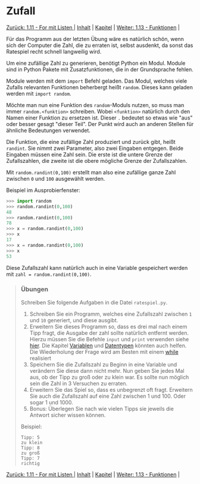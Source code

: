 # Zufall

[Zurück: 1.11 - For mit Listen ](Formitlisten.md) |  [Inhalt](README.md) |  [Kapitel](turtlekapitel.md) |  [Weiter: 1.13 - Funktionen](Funktionen.md) | 

Für das Programm aus der letzten Übung wäre es natürlich schön, wenn sich der Computer die Zahl, die zu erraten ist, selbst ausdenkt, da sonst das Ratespiel recht schnell langweilig wird.

Um eine zufällige Zahl zu generieren, benötigt Python ein Modul. Module sind in Python Pakete mit Zusatzfunktionen, die in der Grundsprache fehlen.

Module werden mit dem `import` Befehl geladen. Das Modul,
welches viele Zufalls relevanten Funktionen beherbergt heißt `random`.
Dieses kann geladen werden mit `import random`.

Möchte man nun eine Funktion des `random`-Moduls nutzen, so muss man immer `random.<funktion>` schreiben. Wobei `<funktion>` natürlich durch den Namen einer Funktion zu ersetzen ist. Dieser `.` bedeutet so etwas wie "aus" oder besser gesagt "dieser Teil". Der Punkt wird auch an anderen Stellen für ähnliche Bedeutungen verwendet.

Die Funktion, die eine zufällige Zahl produziert und zurück gibt, heißt `randint`. Sie nimmt zwei Parameter, also zwei Eingaben entgegen. Beide Eingaben müssen eine Zahl sein. Die erste ist die untere Grenze der Zufallszahlen, die zweite ist die obere mögliche Grenze der Zufallszahlen.

Mit `random.randint(0,100)` erstellt man also eine zufällige
ganze Zahl zwischen `0` und `100` ausgewählt werden.

Beispiel im Ausprobierfenster:

```python
>>> import random
>>> random.randint(0,100)
48
>>> random.randint(0,100)
78
>>> x = random.randint(0,100)
>>> x
17
>>> x = random.randint(0,100)
>>> x
53
```

Diese Zufallszahl kann natürlich auch in eine Variable gespeichert werden mit `zahl = random.randint(0,100)`.

> ### Übungen
>
> Schreiben Sie folgende Aufgaben in die Datei `ratespiel.py`.
>
> 1. Schreiben Sie ein Programm, welches eine Zufallszahl zwischen `1` und `10` generiert, und diese ausgibt.
> 2. Erweitern Sie dieses Programm so, dass es drei mal nach einem Tipp fragt, die Ausgabe der zahl sollte natürlich entfernt werden. Hierzu müssen Sie die Befehle `input` und `print` verwenden siehe [hier](Eingaben.md). Die Kapitel [Variablen](Variablen.md) und [Datentypen](Datentypen.md) könnten auch helfen. Die Wiederholung der Frage wird am Besten mit einem [while](Wiederholungenwhile.md) realisiert
> 3. Speichern Sie die Zufallszahl zu Beginn in eine Variable und verändern Sie diese dann nicht mehr. Nun geben Sie jedes Mal aus, ob der Tipp zu groß oder zu klein war. Es sollte nun möglich sein die Zahl in 3 Versuchen zu erraten.
> 4. Erweitern Sie das Spiel so, dass es unbegrenzt oft fragt. Erweitern Sie auch die Zufallszahl auf eine Zahl zwischen 1 und 100. Oder sogar 1 und 1000.
> 5. Bonus: Überlegen Sie nach wie vielen Tipps sie jeweils die Antwort sicher wissen können.
>
> Beispiel:
>
> ```
> Tipp: 5
> zu klein
> Tipp: 8
> zu groß
> Tipp: 7
> richtig
> ```

[Zurück: 1.11 - For mit Listen ](Formitlisten.md) |  [Inhalt](README.md) |  [Kapitel](turtlekapitel.md) |  [Weiter: 1.13 - Funktionen](Funktionen.md) | 
